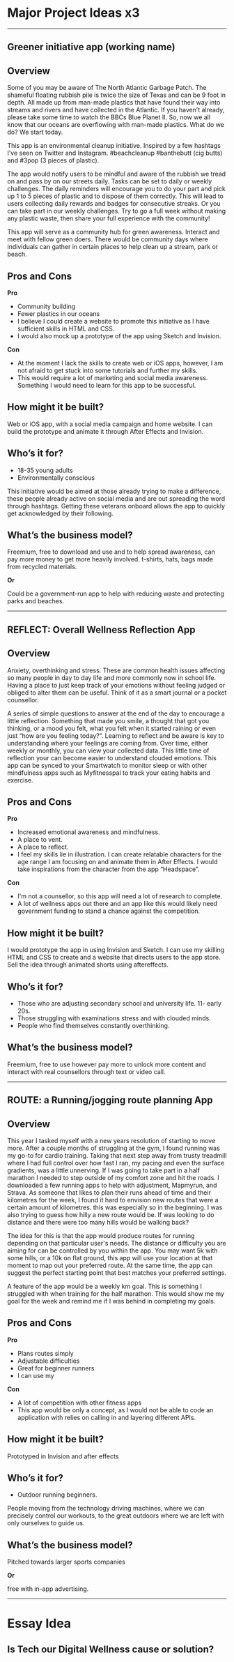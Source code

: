 # Major Project Ideas x3
----------------------------------------------------------------------------

## Greener initiative app (working name)
 
## Overview

Some of you may be aware of The North Atlantic Garbage Patch. The shameful floating rubbish pile is twice the size of Texas and can be 9 foot in depth. All made up from man-made plastics that have found their way into streams and rivers and have collected in the Atlantic. If you haven’t already, please take some time to watch the BBCs Blue Planet II.
So, now we all know that our oceans are overflowing with man-made plastics. What do we do? We start today.

This app is an environmental cleanup initiative. Inspired by a few hashtags I’ve seen on Twitter and Instagram. #beachcleanup #banthebutt (cig butts) and #3pop (3 pieces of plastic).

The app would notify users to be mindful and aware of the rubbish we tread on and pass by on our streets daily.
Tasks can be set to daily or weekly challenges. 
The daily reminders will encourage you to do your part and pick up 1 to 5 pieces of plastic and to dispose of them correctly. This will lead to users collecting daily rewards and badges for consecutive streaks. 
Or you can take part in our weekly challenges. Try to go a full week without making any plastic waste, then share your full experience with the community!

This app will serve as a community hub for green awareness. Interact and meet with fellow green doers. There would be community days where individuals can gather in certain places to help clean up a stream, park or beach. 

## Pros and Cons

**Pro**

* Community building
* Fewer plastics in our oceans
* I believe I could create a website to promote this initiative as I have sufficient skills in HTML and CSS. 
* I would also mock up a prototype of the app using Sketch and Invision.

**Con**

* At the moment I lack the skills to create web or iOS apps, however, I am not afraid to get stuck into some tutorials and further my skills.
* This would require a lot of marketing and social media awareness. Something I would need to learn for this app to be successful.

## How might it be built?

Web or iOS app, with a social media campaign and home website.
I can build the prototype and animate it through After Effects and Invision.

## Who’s it for?

* 18-35 young adults
* Environmentally conscious

This initiative would be aimed at those already trying to make a difference, these people already active on social media and are out spreading the word through hashtags. Getting these veterans onboard allows the app to quickly get acknowledged by their following.

## What’s the business model?

Freemium, free to download and use and to help spread awareness, can pay more money to get more heavily involved. t-shirts, hats, bags made from recycled materials.

**Or** 

Could be a government-run app to help with reducing waste and protecting parks and beaches.


----------------------------------------------------------------------------


## REFLECT: Overall Wellness Reflection App


## Overview

Anxiety, overthinking and stress. These are common health issues affecting so many people in day to day life and more commonly now in school life. Having a place to just keep track of your emotions without feeling judged or obliged to alter them can be useful. Think of it as a smart journal or a pocket counsellor.

A series of simple questions to answer at the end of the day to encourage a little reflection. Something that made you smile, a thought that got you thinking, or a mood you felt, what you felt when it started raining or even just “how are you feeling today?”.
Learning to reflect and be aware is key to understanding where your feelings are coming from.
Over time, either weekly or monthly, you can view your collected data. This little time of reflection your can become easier to understand clouded emotions. 
This app can be synced to your Smartwatch to monitor sleep or with other mindfulness apps such as Myfitnesspal to track your eating habits and exercise.

## Pros and Cons

**Pro**

* Increased emotional awareness and mindfulness.
* A place to vent.
* A place to reflect.
* I feel my skills lie in illustration. I can create relatable characters for the age range I am focusing on and animate them in After Effects. I would take inspirations from the character from the app “Headspace”.

**Con**

* I'm not a counsellor, so this app will need a lot of research to complete.
* A lot of wellness apps out there and an app like this would likely need government funding to stand a chance against the competition.

## How might it be built?

I would prototype the app in using Invision and Sketch.
I can use my skilling HTML and CSS to create and a website that directs users to the app store.
Sell the idea through animated shorts using aftereffects.

## Who’s it for?

* Those who are adjusting secondary school and university life. 11- early 20s.
* Those struggling with examinations stress and with clouded minds.
* People who find themselves constantly overthinking.

## What’s the business model?

Freemium, free to use however pay more to unlock more content and interact with real counsellors through text or video call.

----------------------------------------------------------------------------


## ROUTE: a Running/jogging route planning App

## Overview

This year I tasked myself with a new years resolution of starting to move more. After a couple months of struggling at the gym, I found running was my go-to for cardio training. Taking that next step away from trusty treadmill where I had full control over how fast I ran, my pacing and even the surface gradients, was a little unnerving. If I was going to take part in a half marathon I needed to step outside of my comfort zone and hit the roads. 
I downloaded a few running apps to help with adjustment, Mapmyrun, and Strava. As someone that likes to plan their runs ahead of time and their kilometres for the week, I found it hard to envision new routes that were a certain amount of kilometres. this was especially so in the beginning. I was also trying to guess how hilly a new route would be. If was looking to do distance and there were too many hills would be walking back?

The idea for this is that the app would produce routes for running depending on that particular user's needs. The distance or difficulty you are aiming for can be controlled by you within the app. You may want 5k with some hills, or a 10k on flat ground, this app will use your location at that moment to map out your preferred route. At the same time, the app can suggest the perfect starting point that best matches your preferred settings.

A feature of the app would be a weekly km goal. This is something I struggled with when training for the half marathon. This would show me my goal for the week and remind me if I was behind in completing my goals.

## Pros and Cons

**Pro**

* Plans routes simply
* Adjustable difficulties
* Great for beginner runners
* I can use my

**Con**

* A lot of competition with other fitness apps
* This app would be only a concept, as I would not be able to code an application with relies on calling in and layering different APIs.

## How might it be built?

Prototyped in Invision and after effects

## Who’s it for?

* Outdoor running beginners.

People moving from the technology driving machines, where we can precisely control our workouts, to the great outdoors where we are left with only ourselves to guide us.

## What’s the business model?

Pitched towards larger sports companies

**Or**

free with in-app advertising.

----------------------------------------------------------------------------

Essay Idea
===========

## Is Tech our Digital Wellness cause or solution?

